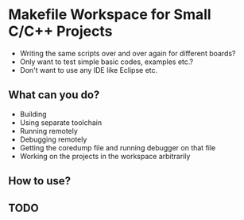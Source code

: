 # Makefile Workspace for Small C/C++ Projects

- Writing the same scripts over and over again for different boards?
- Only want to test simple basic codes, examples etc.?
- Don't want to use any IDE like Eclipse etc.

## What can you do?

- Building
- Using separate toolchain
- Running remotely
- Debugging remotely
- Getting the coredump file and running debugger on that file
- Working on the projects in the workspace arbitrarily

## How to use?

## TODO
